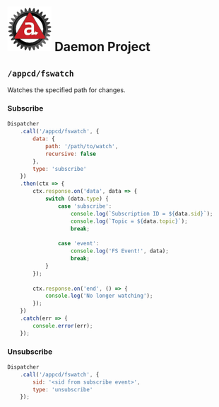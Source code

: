 # ![Appc Daemon logo](../../images/appc-daemon.png) Daemon Project

## `/appcd/fswatch`

Watches the specified path for changes.

### Subscribe

```js
Dispatcher
	.call('/appcd/fswatch', {
		data: {
			path: '/path/to/watch',
			recursive: false
		},
		type: 'subscribe'
	})
	.then(ctx => {
		ctx.response.on('data', data => {
			switch (data.type) {
				case 'subscribe':
					console.log(`Subscription ID = ${data.sid}`);
					console.log(`Topic = ${data.topic}`);
					break;

				case 'event':
					console.log('FS Event!', data);
					break;
			}
		});

		ctx.response.on('end', () => {
			console.log('No longer watching');
		});
	})
	.catch(err => {
		console.error(err);
	});
```

### Unsubscribe

```js
Dispatcher
	.call('/appcd/fswatch', {
		sid: '<sid from subscribe event>',
		type: 'unsubscribe'
	});
```
